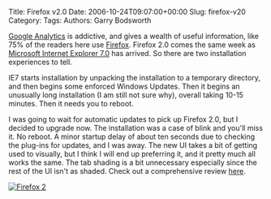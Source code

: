 Title: Firefox v2.0
Date: 2006-10-24T09:07:00+00:00
Slug: firefox-v20
Category: 
Tags: 
Authors: Garry Bodsworth

<a href="http://www.google.com/analytics/">Google Analytics</a> is addictive, and gives a wealth of useful information, like 75% of the readers here use <a href="http://www.mozilla.org/">Firefox</a>.  Firefox 2.0 comes the same week as <a href="http://www.microsoft.com/windows/ie/default.mspx">Microsoft Internet Explorer 7.0</a> has arrived.  So there are two installation experiences to tell.

IE7 starts installation by unpacking the installation to a temporary directory, and then begins some enforced Windows Updates.  Then it begins an unusually long installation (I am still not sure why), overall taking 10-15 minutes.  Then it needs you to reboot.

I was going to wait for automatic updates to pick up Firefox 2.0, but I decided to upgrade now.  The installation was a case of blink and you'll miss it.  No reboot.  A minor startup delay of about ten seconds due to checking the plug-ins for updates, and I was away.  The new UI takes a bit of getting used to visually, but I think I will end up preferring it, and it pretty much all works the same.  The tab shading is a bit unnecessary especially since the rest of the UI isn't as shaded.  Check out a comprehensive review <a href="http://mozillalinks.org/wp/2006/10/firefox-2-review/">here</a>.

<a href="http://www.spreadfirefox.com/?q=affiliates&id=0&t=216"><img border="0" alt="Firefox 2" title="Firefox 2" src="http://sfx-images.mozilla.org/affiliates/Buttons/firefox2/firefox-spread-btn-5.png"/></a>
